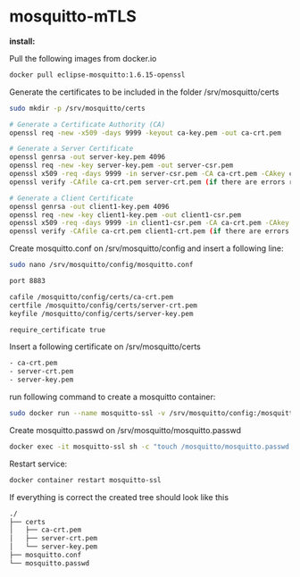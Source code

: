 # mosquitto-mTLS

<b>install:</b>

Pull the following images from docker.io                                             
```sh
docker pull eclipse-mosquitto:1.6.15-openssl
```

Generate the certificates to be included in the folder /srv/mosquitto/certs                                             
```sh
sudo mkdir -p /srv/mosquitto/certs

# Generate a Certificate Authority (CA)
openssl req -new -x509 -days 9999 -keyout ca-key.pem -out ca-crt.pem

# Generate a Server Certificate
openssl genrsa -out server-key.pem 4096
openssl req -new -key server-key.pem -out server-csr.pem
openssl x509 -req -days 9999 -in server-csr.pem -CA ca-crt.pem -CAkey ca-key.pem -CAcreateserial -out server-crt.pem
openssl verify -CAfile ca-crt.pem server-crt.pem (if there are errors repeat the procedure)

# Generate a Client Certificate
openssl genrsa -out client1-key.pem 4096
openssl req -new -key client1-key.pem -out client1-csr.pem
openssl x509 -req -days 9999 -in client1-csr.pem -CA ca-crt.pem -CAkey ca-key.pem -CAcreateserial -out client1-crt.pem
openssl verify -CAfile ca-crt.pem client1-crt.pem (if there are errors repeat the procedure)

```

Create mosquitto.conf on /srv/mosquitto/config and insert a following line:
```sh
sudo nano /srv/mosquitto/config/mosquitto.conf

port 8883

cafile /mosquitto/config/certs/ca-crt.pem
certfile /mosquitto/config/certs/server-crt.pem
keyfile /mosquitto/config/certs/server-key.pem

require_certificate true

```

Insert a following certificate on /srv/mosquitto/certs
```sh
- ca-crt.pem
- server-crt.pem
- server-key.pem

```

run following command to create a mosquitto container:
```sh
sudo docker run --name mosquitto-ssl -v /srv/mosquitto/config:/mosquitto/config -p 8883:8883 --init -d -it  eclipse-mosquitto:1.6.15-openssl
```

Create mosquitto.passwd on /srv/mosquitto/mosquitto.passwd
```sh
docker exec -it mosquitto-ssl sh -c "touch /mosquitto/mosquitto.passwd && mosquitto_passwd -b /mosquitto/mosquitto.passwd mosquitto 123456"
```

Restart service:
```sh
docker container restart mosquitto-ssl
```

If everything is correct the created tree should look like this
```sh
./
├── certs
│   ├── ca-crt.pem
│   ├── server-crt.pem
│   └── server-key.pem
├── mosquitto.conf
└── mosquitto.passwd

```

